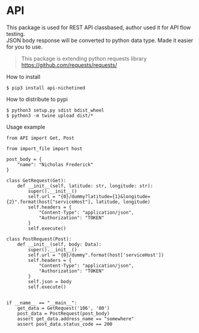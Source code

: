 # API

This package is used for REST API classbased, author used it for API flow testing.  
JSON body response will be converted to python data type. Made it easier for you to use.  
> This package is extending python requests library https://github.com/requests/requests/  

How to install 
```
$ pip3 install api-nichotined
```

How to distribute to pypi
```
$ python3 setup.py sdist bdist_wheel
$ python3 -m twine upload dist/*
```

Usage example
```python3
from API import Get, Post

from import_file import host

post_body = {
    "name": "Nicholas Frederick"
}

class GetRequest(Get):
    def __init__(self, latitude: str, longitude: str):
        super().__init__()
        self.url = "{0}/dummy?latitude={1}&longitude={2}".format(host["serviceHost"], latitude, longitude)
        self.headers = {
            "Content-Type": "application/json",
            "Authorization": "TOKEN"
        }
        self.execute()
        
class PostRequest(Post):
    def __init__(self, body: Data):
        super().__init__()
        self.url = "{0}/dummy".format(host['serviceHost'])
        self.headers = {
            "Content-Type": "application/json",
            "Authorization": "TOKEN"
        }
        self.json = body
        self.execute()

        
if __name__ == "__main__":
    get_data = GetRequest('106', '80')
    post_data = PostRequest(post_body)
    assert get_data.address_name == "somewhere"
    assert post_data.status_code == 200
```
